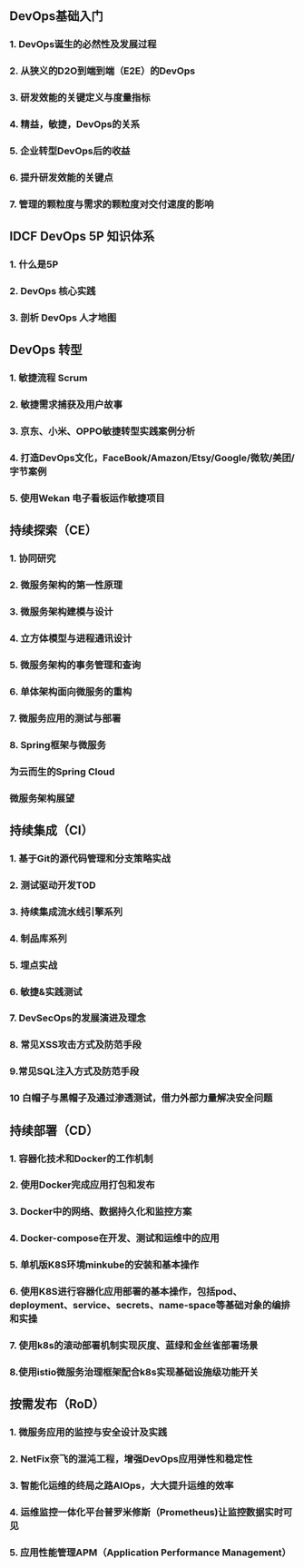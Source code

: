 ## DevOps基础入门
### 1. DevOps诞生的必然性及发展过程

### 2. 从狭义的D2O到端到端（E2E）的DevOps

### 3. 研发效能的关键定义与度量指标

### 4. 精益，敏捷，DevOps的关系

### 5. 企业转型DevOps后的收益

### 6. 提升研发效能的关键点

### 7. 管理的颗粒度与需求的颗粒度对交付速度的影响

## IDCF DevOps 5P 知识体系

### 1. 什么是5P

### 2. DevOps 核心实践

### 3. 剖析 DevOps 人才地图

## DevOps 转型

### 1. 敏捷流程 Scrum

### 2. 敏捷需求捕获及用户故事

### 3. 京东、小米、OPPO敏捷转型实践案例分析

### 4. 打造DevOps文化，FaceBook/Amazon/Etsy/Google/微软/美团/字节案例
### 5. 使用Wekan 电子看板运作敏捷项目

## 持续探索（CE）

### 1. 协同研究

### 2. 微服务架构的第一性原理

### 3. 微服务架构建模与设计

### 4. 立方体模型与进程通讯设计

### 5. 微服务架构的事务管理和查询

### 6. 单体架构面向微服务的重构

### 7. 微服务应用的测试与部署

### 8. Spring框架与微服务

### 为云而生的Spring Cloud

### 微服务架构展望

## 持续集成（CI）

### 1. 基于Git的源代码管理和分支策略实战

### 2. 测试驱动开发TOD

### 3. 持续集成流水线引擎系列

### 4. 制品库系列

### 5. 埋点实战

### 6. 敏捷&实践测试

### 7. DevSecOps的发展演进及理念

### 8. 常见XSS攻击方式及防范手段

### 9.常见SQL注入方式及防范手段

### 10 白帽子与黑帽子及通过渗透测试，借力外部力量解决安全问题

## 持续部署（CD）

### 1. 容器化技术和Docker的工作机制

### 2. 使用Docker完成应用打包和发布

### 3. Docker中的网络、数据持久化和监控方案

### 4. Docker-compose在开发、测试和运维中的应用

### 5. 单机版K8S环境minkube的安装和基本操作

### 6. 使用K8S进行容器化应用部署的基本操作，包括pod、deployment、service、secrets、name-space等基础对象的编排和实操

### 7. 使用k8s的滚动部署机制实现灰度、蓝绿和金丝雀部署场景

### 8.使用istio微服务治理框架配合k8s实现基础设施级功能开关

## 按需发布（RoD）

### 1. 微服务应用的监控与安全设计及实践

### 2. NetFix奈飞的混沌工程，增强DevOps应用弹性和稳定性

### 3. 智能化运维的终局之路AIOps，大大提升运维的效率

### 4. 运维监控一体化平台普罗米修斯（Prometheus)让监控数据实时可见

### 5. 应用性能管理APM（Application Performance Management）


